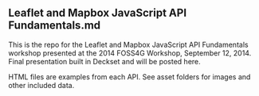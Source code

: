 Leaflet and Mapbox JavaScript API Fundamentals.md
----
This is the repo for the Leaflet and Mapbox JavaScript API Fundamentals workshop presented at the 2014 FOSS4G Workshop, September 12, 2014. Final presentation built in Deckset and will be posted here.

HTML files are examples from each API. See asset folders for images and other included data.